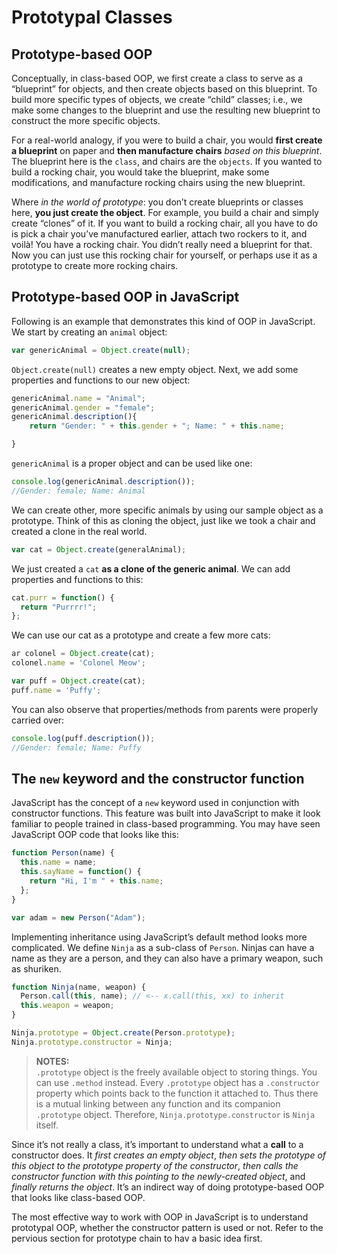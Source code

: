 # Prototypal Classes

## Prototype-based OOP

Conceptually, in class-based OOP, we first create a class to serve as a “blueprint” for objects, and then create objects based on this blueprint. To build more specific types of objects, we create “child” classes; i.e., we make some changes to the blueprint and use the resulting new blueprint to construct the more specific objects.

For a real-world analogy, if you were to build a chair, you would **first create a blueprint** on paper and **then manufacture chairs** _based on this blueprint_. The blueprint here is the `class`, and chairs are the `objects`. If you wanted to build a rocking chair, you would take the blueprint, make some modifications, and manufacture rocking chairs using the new blueprint.

Where _in the world of prototype_: you don’t create blueprints or classes here, **you just create the object**. For example, you build a chair and simply create “clones” of it. If you want to build a rocking chair, all you have to do is pick a chair you’ve manufactured earlier, attach two rockers to it, and voilà! You have a rocking chair. You didn’t really need a blueprint for that. Now you can just use this rocking chair for yourself, or perhaps use it as a prototype to create more rocking chairs.

## Prototype-based OOP in JavaScript

Following is an example that demonstrates this kind of OOP in JavaScript. We start by creating an `animal` object:

```js
var genericAnimal = Object.create(null);
```

`Object.create(null)` creates a new empty object. Next, we add some properties and functions to our new object:

```js
genericAnimal.name = "Animal";
genericAnimal.gender = "female";
genericAnimal.description(){
    return "Gender: " + this.gender + "; Name: " + this.name;

}
```

`genericAnimal` is a proper object and can be used like one:

```js
console.log(genericAnimal.description());
//Gender: female; Name: Animal
```

We can create other, more specific animals by using our sample object as a prototype. Think of this as cloning the object, just like we took a chair and created a clone in the real world.

```js
var cat = Object.create(generalAnimal);
```

We just created a `cat` **as a clone of the generic animal**. We can add properties and functions to this:

```js
cat.purr = function() {
  return "Purrrr!";
};
```

We can use our cat as a prototype and create a few more cats:

```js
ar colonel = Object.create(cat);
colonel.name = 'Colonel Meow';

var puff = Object.create(cat);
puff.name = 'Puffy';
```

You can also observe that properties/methods from parents were properly carried over:

```js
console.log(puff.description());
//Gender: female; Name: Puffy
```

## The `new` keyword and the constructor function

JavaScript has the concept of a `new` keyword used in conjunction with constructor functions. This feature was built into JavaScript to make it look familiar to people trained in class-based programming. You may have seen JavaScript OOP code that looks like this:

```js
function Person(name) {
  this.name = name;
  this.sayName = function() {
    return "Hi, I'm " + this.name;
  };
}

var adam = new Person("Adam");
```

Implementing inheritance using JavaScript’s default method looks more complicated. We define `Ninja` as a sub-class of `Person`. Ninjas can have a name as they are a person, and they can also have a primary weapon, such as shuriken.

```js
function Ninja(name, weapon) {
  Person.call(this, name); // <-- x.call(this, xx) to inherit
  this.weapon = weapon;
}

Ninja.prototype = Object.create(Person.prototype);
Ninja.prototype.constructor = Ninja;
```

> **NOTES:**  
> `.prototype` object is the freely available object to storing things. You can use `.method` instead.
> Every `.prototype` object has a `.constructor` property which points back to the function it attached to. Thus there is a mutual linking between any function and its companion `.prototype` object. Therefore, `Ninja.prototype.constructor` is `Ninja` itself.

Since it’s not really a class, it’s important to understand what a **call** to a constructor does. It _first creates an empty object_, _then sets the prototype of this object to the prototype property of the constructor_, _then calls the constructor function with this pointing to the newly-created object_, and _finally returns the object_. It’s an indirect way of doing prototype-based OOP that looks like class-based OOP.

The most effective way to work with OOP in JavaScript is to understand prototypal OOP, whether the constructor pattern is used or not. Refer to the pervious section for prototype chain to hav a basic idea first.
